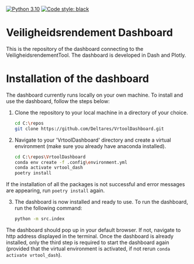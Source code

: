 [![Python 3.10](https://img.shields.io/badge/Python-3.10-blue.svg)](https://www.python.org/downloads/release/python-3109/)
[![Code style: black](https://img.shields.io/badge/code%20style-black-000000.svg)](https://github.com/psf/black)


# Veiligheidsrendement Dashboard #

This is the repository of the dashboard connecting to the VeiligheidsrendementTool. The dashboard is developed in Dash and Plotly.



# Installation of the dashboard #

The dashboard currently runs locally on your own machine. To install and use the dashboard, follow the steps below:

1. Clone the repository to your local machine in a directory of your choice.
    ```bash
    cd C:\repos
    git clone https://github.com/Deltares/VrtoolDashboard.git
    ```

2. Navigate to your 'VrtoolDashboard' directory and create a virtual environment (make sure you already have anaconda installed).
    ```bash
    cd C:\repos\VrtoolDashboard
    conda env create -f .config\environment.yml
    conda activate vrtool_dash
    poetry install
    ```
If the installation of all the packages is not successful and error messages are appearing, run ```poetry install``` again.
   
3. The dashboard is now installed and ready to use. To run the dashboard, run the following command:

   ```bash
   python -m src.index
   ```

The dashboard should pop up in your default browser. If not, navigate to http address displayed in the terminal.
Once the dashboard is already installed, only the third step is required to start the dashboard again (provided that the virtual environment is activated, if not rerun ```conda activate vrtool_dash```).





